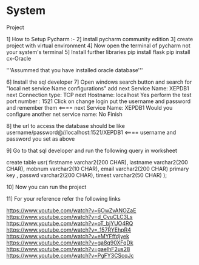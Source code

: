 # System
Project

1] How to Setup Pycharm :- 
2] install pycharm community edition 3] create project with virtual environment 
4] Now open the terminal of pycharm not your system's terminal 5] Install further libraries pip install flask pip install cx-Oracle

'''Assummed that you have installed oracle database'''

6] Install the sql developer 
7] Open windows search button and search for "local net service Name configurations" 
add
next 
Service Name: XEPDB1 
next 
Connection type: TCP 
next 
Hostname: localhost 
Yes perform the test 
port number : 1521 
Click on change login 
put the username and password and remember them <==== 
next 
Service Name: XEPDB1 
Would you configure another net service name: No 
Finish

8] the url to access the database should be like username/password@//localhost:1521/XEPDB1 <==== username and password you set as above

9] Go to that sql developer and run the following query in worksheet

create table usr( firstname varchar2(200 CHAR), lastname varchar2(200 CHAR), mobnum varchar2(10 CHAR), email varchar2(200 CHAR) primary key , passwd varchar2(200 CHAR), timest varchar2(50 CHAR) );

10] Now you can run the project

11] For your reference refer the following links

https://www.youtube.com/watch?v=6OwZvANOZaE
https://www.youtube.com/watch?v=d_CyuCLC3Ls
https://www.youtube.com/watch?v=oT_bjYUO4RQ
https://www.youtube.com/watch?v=_157RYEhpR4
https://www.youtube.com/watch?v=eMYFffdjyek
https://www.youtube.com/watch?v=ga8q90XFqDk
https://www.youtube.com/watch?v=gaelhF2us28
https://www.youtube.com/watch?v=PgFY3CScqJc
